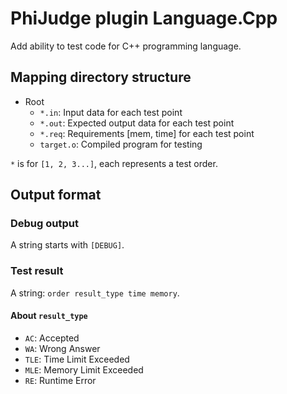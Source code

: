 # PhiJudge plugin Language.Cpp

Add ability to test code for C++ programming language.

## Mapping directory structure

- Root
  - `*.in`: Input data for each test point
  - `*.out`: Expected output data for each test point
  - `*.req`: Requirements [mem, time] for each test point
  - `target.o`: Compiled program for testing

`*` is for `[1, 2, 3...]`, each represents a test order.

## Output format

### Debug output

A string starts with `[DEBUG]`.

### Test result

A string: `order result_type time memory`.

#### About `result_type`

- `AC`: Accepted
- `WA`: Wrong Answer
- `TLE`: Time Limit Exceeded
- `MLE`: Memory Limit Exceeded
- `RE`: Runtime Error
